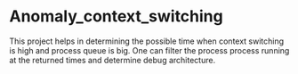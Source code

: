 # Anomaly_context_switching
This project helps in determining the possible time when context switching is high and process queue is big. One can filter the process process running at the returned times and determine debug architecture. 
